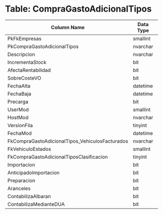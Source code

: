 # Table: CompraGastoAdicionalTipos

| Column Name | Data Type | Nullable |
|-------------|-----------|----------|
| PkFkEmpresas | smallint | NO |
| PkCompraGastoAdicionalTipos | nvarchar | NO |
| Descripcion | nvarchar | NO |
| IncrementaStock | bit | NO |
| AfectaRentabilidad | bit | NO |
| SobreCosteVO | bit | NO |
| FechaAlta | datetime | NO |
| FechaBaja | datetime | YES |
| Precarga | bit | NO |
| UserMod | smallint | NO |
| HostMod | nvarchar | NO |
| VersionFila | tinyint | NO |
| FechaMod | datetime | NO |
| FkCompraGastoAdicionalTipos_VehiculosFacturados | nvarchar | YES |
| FkVehiculoEstados | smallint | NO |
| FkCompraGastoAdicionalTiposClasificacion | tinyint | NO |
| Importacion | bit | NO |
| AnticipadoImportacion | bit | NO |
| Preparacion | bit | NO |
| Aranceles | bit | NO |
| ContabilizaAlbaran | bit | NO |
| ContabilizaMedianteDUA | bit | NO |
